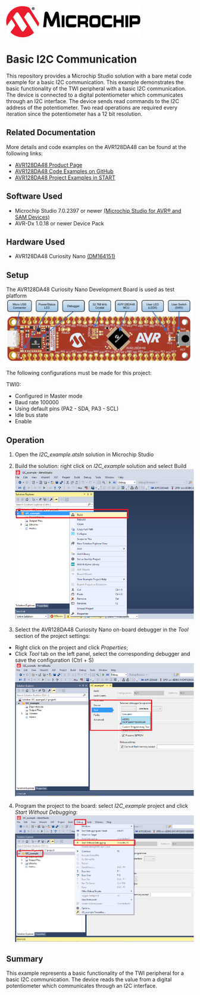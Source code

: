 [![MCHP](images/microchip.png)](https://www.microchip.com)

# Basic I2C Communication

This repository provides a Microchip Studio solution with a bare metal code example for a basic I2C communication.
This example demonstrates the basic functionality of the TWI peripheral with a basic I2C communication.
The device is connected to a digital potentiometer which communicates through an I2C interface. The device sends read commands to the I2C address of the potentiometer. Two read operations are required every iteration since the potentiometer has a 12 bit resolution.

## Related Documentation
More details and code examples on the AVR128DA48 can be found at the following links:
- [AVR128DA48 Product Page](https://www.microchip.com/wwwproducts/en/AVR128DA28)
- [AVR128DA48 Code Examples on GitHub](https://github.com/microchip-pic-avr-examples?q=avr128da48)
- [AVR128DA48 Project Examples in START](https://start.atmel.com/#examples/AVR128DA48CuriosityNano)

## Software Used
- Microchip Studio 7.0.2397 or newer [(Microchip Studio for AVR® and SAM Devices)](https://www.microchip.com/en-us/development-tools-tools-and-software/microchip-studio-for-avr-and-sam-devices)
- AVR-Dx 1.0.18 or newer Device Pack

## Hardware Used
- AVR128DA48 Curiosity Nano [(DM164151)](https://www.microchip.com/Developmenttools/ProductDetails/DM164151)

## Setup
The AVR128DA48 Curiosity Nano Development Board is used as test platform
<br><img src="images/AVR128DA48_CNANO_instructions.PNG" width="500">

The following configurations must be made for this project:

TWI0:
  - Configured in Master mode
  - Baud rate 100000
  - Using default pins (PA2 - SDA, PA3 - SCL)
  - Idle bus state
  - Enable

## Operation

1. Open the *I2C_example.atsln* solution in Microchip Studio

2. Build the solution: right click on *I2C_example* solution and select Build
<br><img src="images/AVR-DA_I2C_build.png" width="500">

3. Select the AVR128DA48 Curiosity Nano on-board debugger in the *Tool* section of the project settings:
- Right click on the project and click *Properties*;
- Click *Tool* tab on the left panel, select the corresponding debugger and save the configuration (Ctrl + S)
<br><img src="images/AVR-DA_I2C_tool_settings.png" width="500">


4. Program the project to the board: select *I2C_example* project and click *Start Without Debugging*:
<br><img src="images/AVR-DA_I2C_program.png" width="500">


## Summary

This example represents a basic functionality of the TWI peripheral for a basic I2C communication.
The device reads the value from a digital potentiometer which communicates through an I2C interface.

